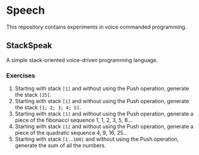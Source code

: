 # Speech
This repository contains experiments in voice commanded programming.

## StackSpeak

A simple stack-oriented voice-driven programming language.

### Exercises

1. Starting with stack `[1]` and without using the Push operation,
    generate the stack `[25]`.
2. Starting with stack `[1]` and without using the Push operation,
    generate the stack `[1; 2; 3; 4; 5]`.
3. Starting with stack `[1]` and without using the Push operation,
    generate a piece of the fibonacci sequence 1, 1, 2, 3, 5, 8...
4. Starting with stack `[1]` and without using the Push operation,
    generate a piece of the quadratic sequence 4, 9, 16, 25...
5. Starting with stack `[1..100]` and without using the Push operation,
    generate the sum of all the numbers.
